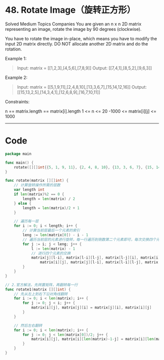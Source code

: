 # 48. Rotate Image（旋转正方形）
Solved
Medium
Topics
Companies
You are given an n x n 2D matrix representing an image, rotate the image by 90 degrees (clockwise).

You have to rotate the image in-place, which means you have to modify the input 2D matrix directly. DO NOT allocate another 2D matrix and do the rotation.


Example 1:
> Input: matrix = [[1,2,3],[4,5,6],[7,8,9]]
Output: [[7,4,1],[8,5,2],[9,6,3]]

Example 2:
> Input: matrix = [[5,1,9,11],[2,4,8,10],[13,3,6,7],[15,14,12,16]]
Output: [[15,13,2,5],[14,3,4,1],[12,6,8,9],[16,7,10,11]]


Constraints:

n == matrix.length == matrix[i].length
1 <= n <= 20
-1000 <= matrix[i][j] <= 1000

---

# Code
```go
package main

func main() {
	rotate([][]int{{5, 1, 9, 11}, {2, 4, 8, 10}, {13, 3, 6, 7}, {15, 14, 12, 16}})
}

func rotate(matrix [][]int) {
	// 计算旋转操作所需的层数
	var length int
	if len(matrix)%2 == 0 {
		length = len(matrix) / 2
	} else {
		length = len(matrix)/2 + 1
	}

	// 遍历每一层
	for i := 0; i < length; i++ {
		// 计算当前层最后一个元素的索引
		leng := len(matrix[0]) - i - 1
		// 遍历当前层的元素进行旋转，每一行遍历到倒数第二个元素即可，每次交换四个元素
		for j := i; j < leng; j++ {
			l := len(matrix) - 1
			// 进行四个元素的交换
			matrix[j][l-i], matrix[l-i][l-j], matrix[l-j][i], matrix[i][j] =
				matrix[i][j], matrix[j][l-i], matrix[l-i][l-j], matrix[l-j][i]
		}
	}
}

// 2.官方解法，先转置矩阵，再翻转每一行
func rotate1(matrix [][]int) {
	// 先从左上到右下沿对角线翻转
	for i := 0; i < len(matrix); i++ {
		for j := 0; j < i; j++ {
			matrix[i][j], matrix[j][i] = matrix[j][i], matrix[i][j]
		}
	}

	// 然后左右翻转
	for i := 0; i < len(matrix); i++ {
		for j := 0; j < len(matrix[0])/2; j++ {
			matrix[i][j], matrix[i][len(matrix)-1-j] = matrix[i][len(matrix)-1-j], matrix[i][j]
		}
	}
}
```